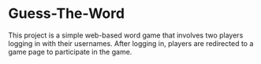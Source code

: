 # Guess-The-Word
This project is a simple web-based word game that involves two players logging in with their usernames. After logging in, players are redirected to a game page to participate in the game.
